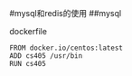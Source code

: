 #mysql和redis的使用
##mysql

dockerfile  
```
FROM docker.io/centos:latest
ADD cs405 /usr/bin
RUN cs405
```
